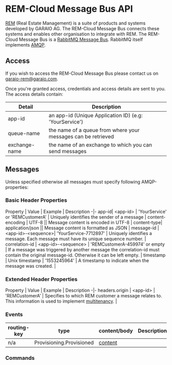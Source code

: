 ﻿# REM-Cloud Message Bus API
[REM](https://www.garaio-rem.ch/) (Real Estate Management) is a suite of products and systems developed by GARAIO AG. The REM-Cloud Message Bus connects
these systems and enables other organisation to integrate with REM. The REM-Cloud Message Bus is a [RabbitMQ Message Bus](https://www.rabbitmq.com/). 
RabbitMQ itself implements [AMQP](https://www.amqp.org/).
## Access
If you wish to access the REM-Cloud Message Bus please contact us on [garaio-rem@garaio.com](mailto:youraddress@ucsc.edu).

Once you're granted access, credentials and access details are sent to you. The access details contain:

Detail | Description
-|-
app-id | an app-id (Unique Application ID) (e.g: 'YourService')
queue-name | the name of a queue from where your messages can be retrieved |
exchange-name | the name of an exchange to which you can send messages |

## Messages
Unless specified otherwise all messages must specify following AMQP-properties:
### Basic Header Properties
Property | Value | Example | Description 
-|-
app-id| \<app-id> | 'YourService' or 'REMCustomerA'  | Uniquely identifies the sender of a message |
content-encoding | UTF-8 || Message content is encoded in UTF-8 |
content-type| application/json || Message content is formatted as JSON |
message-id | \<app-id>-\<sequence>| 'YourService-7712897' | Uniquely identifies a message. Each message must have its unique sequence number. |
correlation-id | \<app-id>-\<sequence> | 'REMCustomerA-459974' or empty | If a message was triggered by another message the correlation-id must contain the original message-id. Otherwise it can be left empty. |
timestamp | Unix timestamp | '1553245964' | A timestamp to indicate when the message was created. |
### Extended Header Properties
Property | Value | Example | Description 
-|-
headers.origin | \<app-id> | 'REMCustomerA' | Specifies to which REM customer a message relates to. This information is used to implement [multitenancy](https://en.wikipedia.org/wiki/Multitenancy). |

### Events
routing-key | type | content/body | Description | 
-|-|-|-
n/a | Provisioning.Provisioned | [content](./contents/Provisioning.Provisioned.json) | |


### Commands